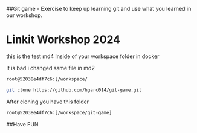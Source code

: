 ##Git game - Exercise to keep up learning git and use what you learned in our workshop.

# Linkit Workshop 2024

this is the test md4
Inside of your workspace folder in docker 

It is bad i changed same file in md2

```bash
root@52038e4df7c6:[/workspace/
```

```bash
git clone https://github.com/hgarc014/git-game.git
```

After cloning you have this folder

```bash
root@52038e4df7c6:[/workspace/git-game]
```

##Have FUN
